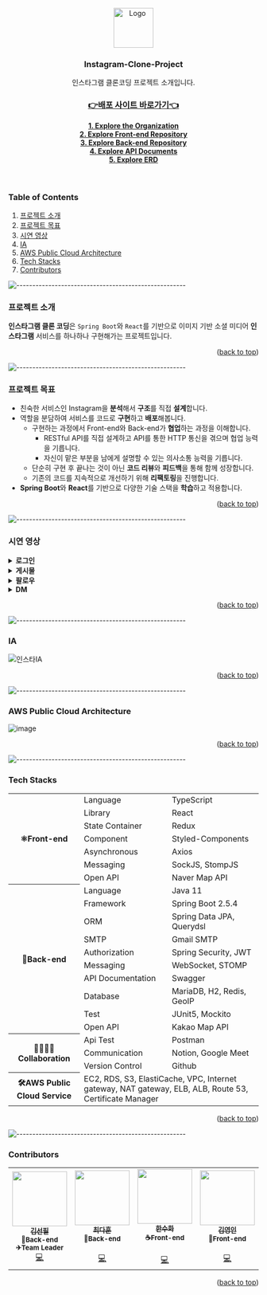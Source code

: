 <div id="top"></div>
<!--
*** Thanks for checking out the Best-README-Template. If you have a suggestion
*** that would make this better, please fork the repo and create a pull request
*** or simply open an issue with the tag "enhancement".
*** Don't forget to give the project a star!
*** Thanks again! Now go create something AMAZING! :D
-->

<!-- PROJECT SHIELDS -->
<!--
*** I'm using markdown "reference style" links for readability.
*** Reference links are enclosed in brackets [ ] instead of parentheses ( ).
*** See the bottom of this document for the declaration of the reference variables
*** for contributors-url, forks-url, etc. This is an optional, concise syntax you may use.
*** https://www.markdownguide.org/basic-syntax/#reference-style-links
-->
<!-- [![Contributors][contributors-shield]][contributors-url] -->
<!-- [![Forks][forks-shield]][forks-url]
[![Stargazers][stars-shield]][stars-url]
[![Issues][issues-shield]][issues-url]
[![Pull Requests][pr-shield]][pr-url]
[![MIT License][license-shield]][license-url] -->
<!-- PROJECT LOGO -->
<br />
<div align="center">
  <a href="https://github.com/Instagram-Clone-Coding">
    <img src="https://avatars.githubusercontent.com/u/90607105?s=200&v=4" alt="Logo" width="80" height="80">
  </a>

  <h3 align="center">Instagram-Clone-Project</h3>

  <p align="center">
    인스타그램 클론코딩 프로젝트 소개입니다.
    <br />
    <a href="http://ec2-3-36-185-121.ap-northeast-2.compute.amazonaws.com/"><h3>👉배포 사이트 바로가기👈</h3></a>
    <a href="https://github.com/Instagram-Clone-Coding"><strong>1. Explore the Organization</strong></a><br>
    <a href="https://github.com/Instagram-Clone-Coding/React_instagram_clone"><strong>2. Explore Front-end Repository</strong></a><br>
    <a href="https://github.com/Instagram-Clone-Coding/Spring_instagram-clone"><strong>3. Explore Back-end Repository</strong></a><br>
    <a href="http://ec2-3-36-185-121.ap-northeast-2.compute.amazonaws.com:8080/swagger-ui.html"><strong>4. Explore API Documents</strong></a><br>    
    <a href="https://www.erdcloud.com/d/ufv5P5mkEhpe2iStd"><strong>5. Explore ERD</strong></a><br>    
    <br />
    <br />
  </p>
</div>

<!-- TABLE OF CONTENTS -->
### Table of Contents
  <ol>
    <li><a href="#프로젝트-소개">프로젝트 소개</a></li>
    <li><a href="#프로젝트-목표">프로젝트 목표</a></li>
    <li><a href="#시연-영상">시연 영상</a></li>
    <li><a href="#ia">IA</a></li>
    <li><a href="#aws-public-cloud-architecture">AWS Public Cloud Architecture</a></li>
    <li><a href="#tech-stacks">Tech Stacks</a></li>
    <li><a href="#contributors">Contributors</a></li>
  </ol>


![-----------------------------------------------------](https://raw.githubusercontent.com/andreasbm/readme/master/assets/lines/rainbow.png)

### 프로젝트 소개

**인스타그램 클론 코딩**은 `Spring Boot`와 `React`를 기반으로 이미지 기반 소셜 미디어 **인스타그램** 서비스를 하나하나 구현해가는 프로젝트입니다.

<p align="right">(<a href="#top">back to top</a>)</p>

![-----------------------------------------------------](https://raw.githubusercontent.com/andreasbm/readme/master/assets/lines/rainbow.png)


### 프로젝트 목표

- 친숙한 서비스인 Instagram을 **분석**해서 **구조**를 직접 **설계**합니다.
- 역할을 분담하여 서비스를 코드로 **구현**하고 **배포**해봅니다.
    - 구현하는 과정에서 Front-end와 Back-end가 **협업**하는 과정을 이해합니다.
        - RESTful API를 직접 설계하고 API를 통한 HTTP 통신을 겪으며 협업 능력을 기릅니다.
        - 자신이 맡은 부분을 남에게 설명할 수 있는 의사소통 능력을 기릅니다.
    - 단순히 구현 후 끝나는 것이 아닌 **코드 리뷰**와 **피드백**을 통해 함께 성장합니다.
    - 기존의 코드를 지속적으로 개선하기 위해 **리팩토링**을 진행합니다.
- **Spring Boot**와 **React**를 기반으로 다양한 기술 스택을 **학습**하고 적용합니다.

<p align="right">(<a href="#top">back to top</a>)</p>

![-----------------------------------------------------](https://raw.githubusercontent.com/andreasbm/readme/master/assets/lines/rainbow.png)

### 시연 영상
<details>
  <summary><strong>로그인</strong></summary>
  
![로그인로그인활동로그아웃](https://user-images.githubusercontent.com/68049320/190650075-3ebe7287-33d6-4b40-b395-4ca964ecfc74.gif)
- 로그인
- 로그인 활동
- 로그아웃
</details>
<details>
  <summary><strong>게시물</strong></summary>
  
![게시물조회스크롤좋아요저장](https://user-images.githubusercontent.com/68049320/190650398-bfce3180-b1f6-47cb-87fe-ee7f184fcc5c.gif)
- 게시물 무한 스크롤 조회
- 게시물 좋아요
- 게시물 저장  

![게시물업로드](https://user-images.githubusercontent.com/68049320/190650750-ed2d046c-ae66-40c7-b13a-165806ddccb9.gif)
- 게시물 업로드
</details>
<details>
  <summary><strong>팔로우</strong></summary>
  
![팔로우언팔로우](https://user-images.githubusercontent.com/68049320/190650566-8221388d-6cab-4dc0-b23b-264fed3a38df.gif)
- 팔로우
- 언팔로우
</details>
<details>
  <summary><strong>DM</strong></summary>
  
  ![메세지보내기좋아요취소이미지](https://user-images.githubusercontent.com/68049320/190651667-5bd0b4d3-b348-47d8-ad91-68d1d87d5bf6.gif)
- 메시지 보내기/취소
- 메시지 좋아요/취소
- 이미지 보내기
- 채팅방 목록 조회
- 채팅방 조회
</details>

<p align="right">(<a href="#top">back to top</a>)</p>

![-----------------------------------------------------](https://raw.githubusercontent.com/andreasbm/readme/master/assets/lines/rainbow.png)

### IA
![인스타IA](https://user-images.githubusercontent.com/68049320/190657661-eac81a9f-1716-46bb-849e-9c763cc31496.png)

<p align="right">(<a href="#top">back to top</a>)</p>

![-----------------------------------------------------](https://raw.githubusercontent.com/andreasbm/readme/master/assets/lines/rainbow.png)

### AWS Public Cloud Architecture
![image](https://user-images.githubusercontent.com/68049320/190657447-748ca5f7-c643-4caa-ae3a-188dd4e3a8ae.png)

<p align="right">(<a href="#top">back to top</a>)</p>

![-----------------------------------------------------](https://raw.githubusercontent.com/andreasbm/readme/master/assets/lines/rainbow.png)

### Tech Stacks
<table>
	<tr><th rowspan="7">⚛Front-end</th><td>Language</td><td>TypeScript</td></tr>
	<tr><td>Library</td><td>React</td></tr>
	<tr><td>State Container</td><td>Redux</td></tr>
	<tr><td>Component</td><td>Styled-Components</td></tr>
	<tr><td>Asynchronous</td><td>Axios</td></tr>
	<tr><td>Messaging</td><td>SockJS, StompJS</td></tr>
	<tr><td>Open API</td><td>Naver Map API</td></tr>
	<tr><th rowspan="10">🌱Back-end</th><td>Language</td><td>Java 11</td></tr>
	<tr><td>Framework</td><td>Spring Boot 2.5.4</td></tr>
	<tr><td>ORM</td><td>Spring Data JPA, Querydsl</td></tr>
	<tr><td>SMTP</td><td>Gmail SMTP</td></tr>
	<tr><td>Authorization</td><td>Spring Security, JWT</td></tr>
	<tr><td>Messaging</td><td>WebSocket, STOMP</td></tr>
	<tr><td>API Documentation</td><td>Swagger</td></tr>
	<tr><td>Database</td><td>MariaDB, H2, Redis, GeoIP</td></tr>
	<tr><td>Test</td><td>JUnit5, Mockito</td></tr>
	<tr><td>Open API</td><td>Kakao Map API</td></tr>
	<tr><th rowspan="3">👨‍👩‍👦‍👦Collaboration</th><td>Api Test</td><td>Postman</td></tr>
	<tr><td>Communication</td><td>Notion, Google Meet</td></tr>
	<tr><td>Version Control</td><td>Github</td></tr>
	<tr><th>🛠AWS Public Cloud Service</th><td colspan="2">EC2, RDS, S3, ElastiCache, VPC, Internet gateway, NAT gateway, ELB, ALB, Route 53, Certificate Manager </td></tr>
</table>

<p align="right">(<a href="#top">back to top</a>)</p>

![-----------------------------------------------------](https://raw.githubusercontent.com/andreasbm/readme/master/assets/lines/rainbow.png)

### Contributors

<table>
  <tr>
    <td align="center">
      <a href="https://github.com/seonpilKim">
        <img src="https://avatars.githubusercontent.com/u/68049320?v=4" width="110px;" alt=""/><br />
        <sub><b>김선필</b></sub></a><br />
        <sub><b>🍪Back-end</b></sub></a><br />
        <sub><b>✈Team Leader</b></sub></a><br />
        <a href="https://github.com/seonpilKim" title="Code">💻</a>
    </td>
    <td align="center">
      <a href="https://github.com/bluetifulc">
        <img src="https://avatars.githubusercontent.com/u/58378676?v=4" width="110px;" alt=""/><br />
        <sub><b>최다훈</b></sub></a><br />
        <sub><b>🧀Back-end</b></sub></a><br />
	<sub><b></b></sub></a><br />
        <a href="https://github.com/bluetifulc" title="Code">💻</a>
    </td>
    <td align="center">
      <a href="https://github.com/live-small">
        <img src="https://avatars.githubusercontent.com/u/70274947?v=4" width="110px;" alt=""/><br />
        <sub><b>한수화</b></sub></a><br />
        <sub><b>☕Front-end</b></sub></a><br />  
	<sub><b></b></sub></a><br />
        <a href="https://github.com/live-small" title="Code">💻</a>
    </td>
    <td align="center">
      <a href="https://github.com/kimyoungyin">
        <img src="https://avatars.githubusercontent.com/u/78777345?v=4" width="110px;" alt=""/><br />
        <sub><b>김영인</b></sub></a><br />
        <sub><b>🍖Front-end</b></sub></a><br />    
	<sub><b></b></sub></a><br />
        <a href="https://github.com/kimyoungyin" title="Code">💻</a>
    </td>
  </tr>
</table>  

<p align="right">(<a href="#top">back to top</a>)</p>



<!-- MARKDOWN LINKS & IMAGES -->
<!-- https://www.markdownguide.org/basic-syntax/#reference-style-links -->

[contributors-shield]: https://img.shields.io/github/contributors/Instagram-Clone-Coding/Introduction.svg?style=for-the-badge
[contributors-url]: https://github.com/Instagram-Clone-Coding/Introduction/graphs/contributors
[forks-shield]: https://img.shields.io/github/forks/Instagram-Clone-Coding/Spring_instagram-clone.svg?style=for-the-badge
[forks-url]: https://github.com/Instagram-Clone-Coding/Spring_instagram-clone/network/members
[stars-shield]: https://img.shields.io/github/stars/Instagram-Clone-Coding/Spring_instagram-clone.svg?style=for-the-badge
[stars-url]: https://github.com/Instagram-Clone-Coding/Spring_instagram-clone/stargazers
[issues-shield]: https://img.shields.io/github/issues/Instagram-Clone-Coding/Spring_instagram-clone.svg?style=for-the-badge
[issues-url]: https://github.com/Instagram-Clone-Coding/Spring_instagram-clone/issues
[license-shield]: https://img.shields.io/github/license/Instagram-Clone-Coding/Spring_instagram-clone?style=for-the-badge
[license-url]: https://github.com/Instagram-Clone-Coding/Spring_instagram-clone/blob/develop/LICENSE.txt
[pr-shield]: https://img.shields.io/github/issues-pr/Instagram-Clone-Coding/Spring_instagram-clone?style=for-the-badge
[pr-url]: https://github.com/Instagram-Clone-Coding/Spring_instagram-clone/pulls
[product-screenshot]: images/screenshot.png
